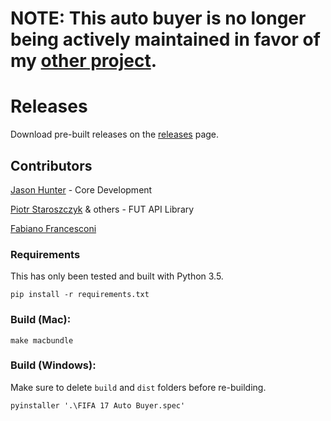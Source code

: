 # NOTE: This auto buyer is no longer being actively maintained in favor of my [other project](https://github.com/hunterjm/fifa-autobuyer/releases).

# Releases
Download pre-built releases on the [releases](https://github.com/hunterjm/futgui/releases) page.

## Contributors
[Jason Hunter](https://github.com/hunterjm) - Core Development

[Piotr Staroszczyk](https://github.com/oczkers) & others - FUT API Library

[Fabiano Francesconi](https://github.com/elbryan)

### Requirements
This has only been tested and built with Python 3.5.
```
pip install -r requirements.txt
```

### Build (Mac):
```
make macbundle
```

### Build (Windows):
Make sure to delete `build` and `dist` folders before re-building.
```
pyinstaller '.\FIFA 17 Auto Buyer.spec'
```
